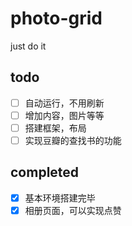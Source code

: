 # photo-grid
just  do it
## todo
- [ ] 自动运行，不用刷新
- [ ] 增加内容，图片等等
- [ ] 搭建框架，布局
- [ ] 实现豆瓣的查找书的功能
## completed
- [x] 基本环境搭建完毕
- [x] 相册页面，可以实现点赞
